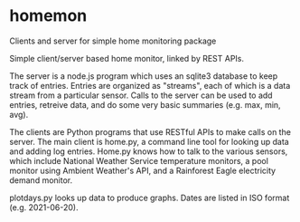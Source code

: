 # homemon
Clients and server for simple home monitoring package

Simple client/server based home monitor, linked by REST APIs.

The server is a node.js program which uses an sqlite3 database to keep
track of entries. Entries are organized as "streams", each of which is
a data stream from a particular sensor. Calls to the server can be
used to add entries, retreive data, and do some very basic summaries
(e.g.  max, min, avg).

The clients are Python programs that use RESTful APIs to make calls on
the server. The main client is home.py, a command line tool for
looking up data and adding log entries. Home.py knows how to talk to
the various sensors, which include National Weather Service
temperature monitors, a pool monitor using Ambient Weather's API, and
a Rainforest Eagle electricity demand monitor.

plotdays.py looks up data to produce graphs. Dates are listed in ISO
format (e.g. 2021-06-20).

